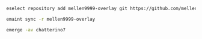 ```bash
eselect repository add mellen9999-overlay git https://github.com/mellen9999/mellen9999-overlay.git
```
```bash
emaint sync -r mellen9999-overlay
```
```bash
emerge -av chatterino7
```
